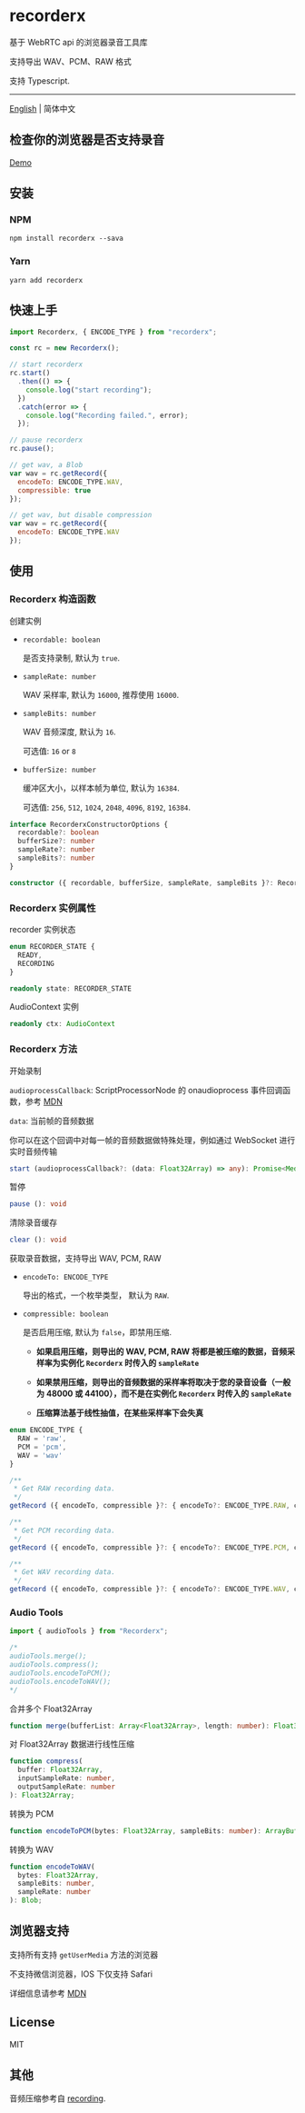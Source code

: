 # recorderx

基于 WebRTC api 的浏览器录音工具库

支持导出 WAV、PCM、RAW 格式

支持 Typescript.

---

[English](./README.md) | 简体中文

## 检查你的浏览器是否支持录音

[Demo](https://zousdie.github.io/recorderx/)

## 安装

### NPM

```shell
npm install recorderx --sava
```

### Yarn

```shell
yarn add recorderx
```

## 快速上手

```javascript
import Recorderx, { ENCODE_TYPE } from "recorderx";

const rc = new Recorderx();

// start recorderx
rc.start()
  .then(() => {
    console.log("start recording");
  })
  .catch(error => {
    console.log("Recording failed.", error);
  });

// pause recorderx
rc.pause();

// get wav, a Blob
var wav = rc.getRecord({
  encodeTo: ENCODE_TYPE.WAV,
  compressible: true
});

// get wav, but disable compression
var wav = rc.getRecord({
  encodeTo: ENCODE_TYPE.WAV
});
```

## 使用

### Recorderx 构造函数

创建实例

- `recordable: boolean`

  是否支持录制, 默认为 `true`.

- `sampleRate: number`

  WAV 采样率, 默认为 `16000`, 推荐使用 `16000`.

- `sampleBits: number`

  WAV 音频深度, 默认为 `16`.

  可选值: `16` or `8`

- `bufferSize: number`

  缓冲区大小，以样本帧为单位, 默认为 `16384`.

  可选值: `256`, `512`, `1024`, `2048`, `4096`, `8192`, `16384`.

```typescript
interface RecorderxConstructorOptions {
  recordable?: boolean
  bufferSize?: number
  sampleRate?: number
  sampleBits?: number
}

constructor ({ recordable, bufferSize, sampleRate, sampleBits }?: RecorderxConstructorOptions)
```

### Recorderx 实例属性

recorder 实例状态

```typescript
enum RECORDER_STATE {
  READY,
  RECORDING
}

readonly state: RECORDER_STATE
```

AudioContext 实例

```typescript
readonly ctx: AudioContext
```

### Recorderx 方法

开始录制

`audioprocessCallback`: ScriptProcessorNode 的 onaudioprocess 事件回调函数，参考 [MDN](https://developer.mozilla.org/en-US/docs/Web/API/ScriptProcessorNode/onaudioprocess)

`data`: 当前帧的音频数据

你可以在这个回调中对每一帧的音频数据做特殊处理，例如通过 WebSocket 进行实时音频传输

```typescript
start (audioprocessCallback?: (data: Float32Array) => any): Promise<MediaStream>
```

暂停

```typescript
pause (): void
```

清除录音缓存

```typescript
clear (): void
```

获取录音数据，支持导出 WAV, PCM, RAW

- `encodeTo: ENCODE_TYPE`

  导出的格式，一个枚举类型， 默认为 `RAW`.

- `compressible: boolean`

  是否启用压缩, 默认为 `false`，即禁用压缩.

  - **如果启用压缩，则导出的 WAV, PCM, RAW 将都是被压缩的数据，音频采样率为实例化 `Recorderx` 时传入的 `sampleRate`**

  - **如果禁用压缩，则导出的音频数据的采样率将取决于您的录音设备（一般为 48000 或 44100），而不是在实例化 `Recorderx` 时传入的 `sampleRate`**

  - **压缩算法基于线性抽值，在某些采样率下会失真**

```typescript
enum ENCODE_TYPE {
  RAW = 'raw',
  PCM = 'pcm',
  WAV = 'wav'
}

/**
 * Get RAW recording data.
 */
getRecord ({ encodeTo, compressible }?: { encodeTo?: ENCODE_TYPE.RAW, compressible?: boolean }): Float32Array

/**
 * Get PCM recording data.
 */
getRecord ({ encodeTo, compressible }?: { encodeTo?: ENCODE_TYPE.PCM, compressible?: boolean }): ArrayBuffer

/**
 * Get WAV recording data.
 */
getRecord ({ encodeTo, compressible }?: { encodeTo?: ENCODE_TYPE.WAV, compressible?: boolean }): Blob
```

### Audio Tools

```javascript
import { audioTools } from "Recorderx";

/*
audioTools.merge();
audioTools.compress();
audioTools.encodeToPCM();
audioTools.encodeToWAV();
*/
```

合并多个 Float32Array

```typescript
function merge(bufferList: Array<Float32Array>, length: number): Float32Array;
```

对 Float32Array 数据进行线性压缩

```typescript
function compress(
  buffer: Float32Array,
  inputSampleRate: number,
  outputSampleRate: number
): Float32Array;
```

转换为 PCM

```typescript
function encodeToPCM(bytes: Float32Array, sampleBits: number): ArrayBuffer;
```

转换为 WAV

```typescript
function encodeToWAV(
  bytes: Float32Array,
  sampleBits: number,
  sampleRate: number
): Blob;
```

## 浏览器支持

支持所有支持 `getUserMedia` 方法的浏览器

不支持微信浏览器，IOS 下仅支持 Safari

详细信息请参考 [MDN](https://developer.mozilla.org/en-US/docs/Web/API/MediaDevices/getUserMedia)

## License

MIT

## 其他

音频压缩参考自 [recording](https://github.com/silenceboychen/recording.git).

